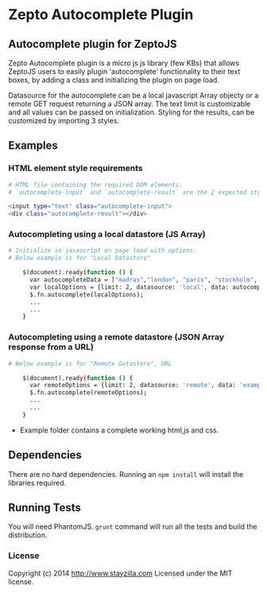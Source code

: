 # Zepto Autocomplete Plugin

## Autocomplete plugin for ZeptoJS

Zepto Autocomplete plugin is a micro js js library (few KBs) that allows ZeptoJS users to easily plugin 'autocomplete' functionality to their text boxes, by adding a class and initializing the plugin on page load.

Datasource for the autocomplete can be a local javascript Array objecty or a remote GET request returning a JSON array. The text limit is customizable and all values can be passed on initialization. Styling for the results, can be customized by importing 3 styles.

## Examples
### HTML element style requirements

```bash
# HTML file containing the required DOM elements.
# `autocomplete-input` and `autocomplete-result` are the 2 expected styles for input and output respectively.

<input type="text" class="autocomplete-input">
<div class="autocomplete-result"></div>
```

### Autocompleting using a local datastore (JS Array)

```bash
# Initialize in javascript on page load with options.
# Below example is for "Local Datastore"

    $(document).ready(function () {
      var autocompleteData = ["madras","london", "paris", "stockholm", "delhi", "madrid", "madurai"];
      var localOptions = {limit: 2, datasource: 'local', data: autocompleteData};
      $.fn.autocomplete(localOptions);
      ...
      ...
    }
```

### Autocompleting using a remote datastore (JSON Array response from a URL)

```bash
# Below example is for "Remote Datastore", URL

    $(document).ready(function () {
      var remoteOptions = {limit: 2, datasource: 'remote', data: 'example.json?keyword='};
      $.fn.autocomplete(remoteOptions);
      ...
      ...
    }
```
* Example folder contains a complete working html,js and css.

## Dependencies
There are no hard dependencies. Running an `npm install` will install the libraries required.

## Running Tests
You will need PhantomJS. `grunt` command will run all the tests and build the distribution.

### License
Copyright (c) 2014 http://www.stayzilla.com
Licensed under the MIT license.